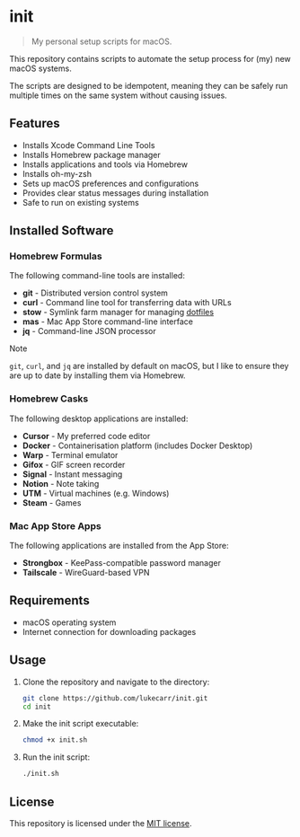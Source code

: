 # init

> My personal setup scripts for macOS.

This repository contains scripts to automate the setup process for (my) new macOS systems.

The scripts are designed to be idempotent, meaning they can be safely run multiple times on the same system without causing issues.

## Features

- Installs Xcode Command Line Tools
- Installs Homebrew package manager
- Installs applications and tools via Homebrew
- Installs oh-my-zsh
- Sets up macOS preferences and configurations
- Provides clear status messages during installation
- Safe to run on existing systems

## Installed Software

### Homebrew Formulas

The following command-line tools are installed:

- **git** - Distributed version control system
- **curl** - Command line tool for transferring data with URLs
- **stow** - Symlink farm manager for managing [dotfiles](https://github.com/lukecarr/dotfiles)
- **mas** - Mac App Store command-line interface
- **jq** - Command-line JSON processor

> [!NOTE]
> `git`, `curl`, and `jq` are installed by default on macOS, but I like to ensure they are up to date by installing them via Homebrew.

### Homebrew Casks

The following desktop applications are installed:

- **Cursor** - My preferred code editor
- **Docker** - Containerisation platform (includes Docker Desktop)
- **Warp** - Terminal emulator
- **Gifox** - GIF screen recorder
- **Signal** - Instant messaging
- **Notion** - Note taking
- **UTM** - Virtual machines (e.g. Windows)
- **Steam** - Games

### Mac App Store Apps

The following applications are installed from the App Store:

- **Strongbox** - KeePass-compatible password manager
- **Tailscale** - WireGuard-based VPN

## Requirements

- macOS operating system
- Internet connection for downloading packages

## Usage

1. Clone the repository and navigate to the directory:

   ```bash
   git clone https://github.com/lukecarr/init.git
   cd init
   ```

1. Make the init script executable:

   ```bash
   chmod +x init.sh
   ```

1. Run the init script:

   ```bash
   ./init.sh
   ```

## License

This repository is licensed under the [MIT license](LICENSE).
